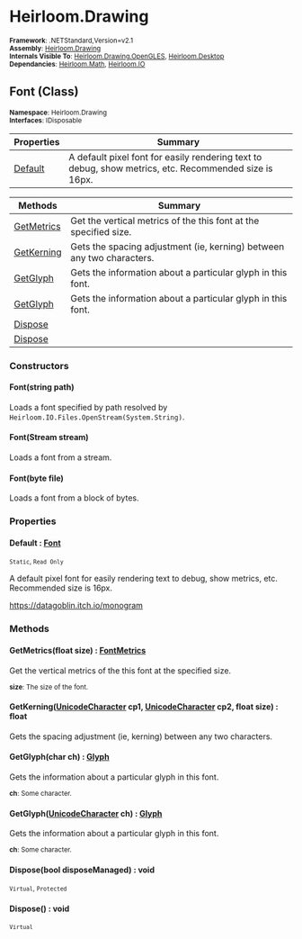 # Heirloom.Drawing

<small>**Framework**: .NETStandard,Version=v2.1</small>  
<small>**Assembly**: [Heirloom.Drawing](../heirloom.drawing/heirloom.drawing.md)</small>  
<small>**Internals Visible To**: [Heirloom.Drawing.OpenGLES](../Heirloom.Drawing.OpenGLES/Heirloom.Drawing.OpenGLES.md), [Heirloom.Desktop](../Heirloom.Desktop/Heirloom.Desktop.md)</small>  
<small>**Dependancies**: [Heirloom.Math](../Heirloom.Math/Heirloom.Math.md), [Heirloom.IO](../Heirloom.IO/Heirloom.IO.md)</small>  

## Font (Class)
<small>**Namespace**: Heirloom.Drawing</sub></small>  
<small>**Interfaces**: IDisposable</small>  

| Properties | Summary |
|------------|---------|
| [Default](#DEFCF6EDD47) | A default pixel font for easily rendering text to debug, show metrics, etc. Recommended size is 16px. |

| Methods | Summary |
|---------|---------|
| [GetMetrics](#GET1941E29E) | Get the vertical metrics of the this font at the specified size. |
| [GetKerning](#GET81F114B5) | Gets the spacing adjustment (ie, kerning) between any two characters. |
| [GetGlyph](#GET32ADAE33) | Gets the information about a particular glyph in this font. |
| [GetGlyph](#GET2F054902) | Gets the information about a particular glyph in this font. |
| [Dispose](#DISFDE72264) |  |
| [Dispose](#DIS4E62D250) |  |

### Constructors

#### Font(string path)

Loads a font specified by path resolved by `Heirloom.IO.Files.OpenStream(System.String)`.

#### Font(Stream stream)

Loads a font from a stream.

#### Font(byte file)

Loads a font from a block of bytes.

### Properties

#### <a name="DEFCF6EDD47"></a>Default : [Font](heirloom.drawing.font.md)

<small>`Static`, `Read Only`</small>

A default pixel font for easily rendering text to debug, show metrics, etc. Recommended size is 16px.

https://datagoblin.itch.io/monogram

### Methods

#### <a name="GET1941E29E"></a>GetMetrics(float size) : [FontMetrics](heirloom.drawing.fontmetrics.md)


Get the vertical metrics of the this font at the specified size.

<small>**size**: <param name="size">The size of the font.</param>  
</small>

#### <a name="GET81F114B5"></a>GetKerning([UnicodeCharacter](heirloom.drawing.unicodecharacter.md) cp1, [UnicodeCharacter](heirloom.drawing.unicodecharacter.md) cp2, float size) : float


Gets the spacing adjustment (ie, kerning) between any two characters.


#### <a name="GET32ADAE33"></a>GetGlyph(char ch) : [Glyph](heirloom.drawing.glyph.md)


Gets the information about a particular glyph in this font.

<small>**ch**: <param name="ch">Some character.</param>  
</small>

#### <a name="GET2F054902"></a>GetGlyph([UnicodeCharacter](heirloom.drawing.unicodecharacter.md) ch) : [Glyph](heirloom.drawing.glyph.md)


Gets the information about a particular glyph in this font.

<small>**ch**: <param name="ch">Some character.</param>  
</small>

#### <a name="DISFDE72264"></a>Dispose(bool disposeManaged) : void

<small>`Virtual`, `Protected`</small>


#### <a name="DIS4E62D250"></a>Dispose() : void

<small>`Virtual`</small>


